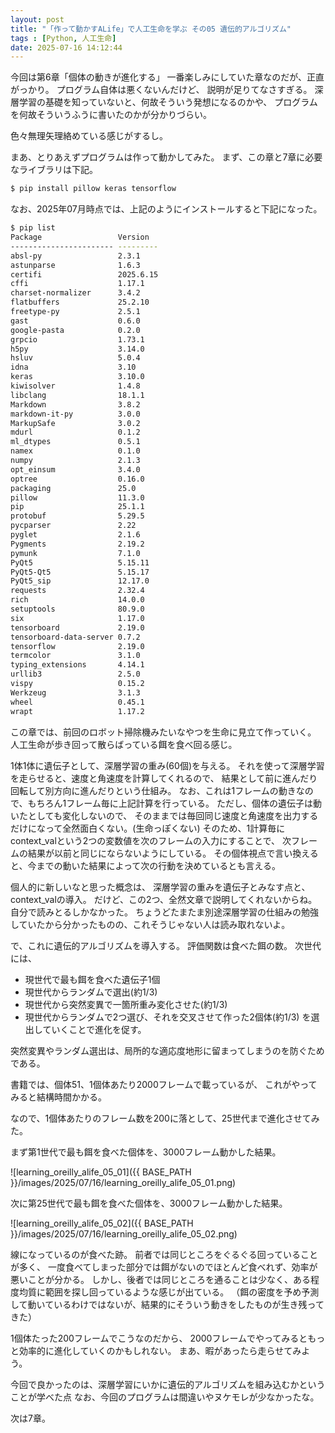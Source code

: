 ```yaml
---
layout: post
title: "「作って動かすALife」で人工生命を学ぶ その05 遺伝的アルゴリズム"
tags : [Python, 人工生命]
date: 2025-07-16 14:12:44
---
```



今回は第6章「個体の動きが進化する」
一番楽しみにしていた章なのだが、正直がっかり。
プログラム自体は悪くないんだけど、
説明が足りてなさすぎる。
深層学習の基礎を知っていないと、何故そういう発想になるのかや、
プログラムを何故そういうふうに書いたのかが分かりづらい。

色々無理矢理絡めている感じがするし。

まあ、とりあえずプログラムは作って動かしてみた。
まず、この章と7章に必要なライブラリは下記。

```bash
$ pip install pillow keras tensorflow
```

なお、2025年07月時点では、上記のようにインストールすると下記になった。

```bash
$ pip list
Package                 Version
----------------------- ---------
absl-py                 2.3.1
astunparse              1.6.3
certifi                 2025.6.15
cffi                    1.17.1
charset-normalizer      3.4.2
flatbuffers             25.2.10
freetype-py             2.5.1
gast                    0.6.0
google-pasta            0.2.0
grpcio                  1.73.1
h5py                    3.14.0
hsluv                   5.0.4
idna                    3.10
keras                   3.10.0
kiwisolver              1.4.8
libclang                18.1.1
Markdown                3.8.2
markdown-it-py          3.0.0
MarkupSafe              3.0.2
mdurl                   0.1.2
ml_dtypes               0.5.1
namex                   0.1.0
numpy                   2.1.3
opt_einsum              3.4.0
optree                  0.16.0
packaging               25.0
pillow                  11.3.0
pip                     25.1.1
protobuf                5.29.5
pycparser               2.22
pyglet                  2.1.6
Pygments                2.19.2
pymunk                  7.1.0
PyQt5                   5.15.11
PyQt5-Qt5               5.15.17
PyQt5_sip               12.17.0
requests                2.32.4
rich                    14.0.0
setuptools              80.9.0
six                     1.17.0
tensorboard             2.19.0
tensorboard-data-server 0.7.2
tensorflow              2.19.0
termcolor               3.1.0
typing_extensions       4.14.1
urllib3                 2.5.0
vispy                   0.15.2
Werkzeug                3.1.3
wheel                   0.45.1
wrapt                   1.17.2
```


この章では、前回のロボット掃除機みたいなやつを生命に見立て作っていく。 
人工生命が歩き回って散らばっている餌を食べ回る感じ。

1体1体に遺伝子として、深層学習の重み(60個)を与える。
それを使って深層学習を走らせると、速度と角速度を計算してくれるので、
結果として前に進んだり回転して別方向に進んだりという仕組み。
なお、これは1フレームの動きなので、もちろん1フレーム毎に上記計算を行っている。
ただし、個体の遺伝子は動いたとしても変化しないので、
そのままでは毎回同じ速度と角速度を出力するだけになって全然面白くない。(生命っぽくない)
そのため、1計算毎にcontext_valという2つの変数値を次のフレームの入力にすることで、
次フレームの結果が以前と同じにならないようにしている。
その個体視点で言い換えると、今までの動いた結果によって次の行動を決めているとも言える。

個人的に新しいなと思った概念は、
深層学習の重みを遺伝子とみなす点と、context_valの導入。
だけど、この2つ、全然文章で説明してくれないからね。自分で読みとるしかなかった。
ちょうどたまたま別途深層学習の仕組みの勉強していたから分かったものの、これそうじゃない人は読み取れないよ。


で、これに遺伝的アルゴリズムを導入する。
評価関数は食べた餌の数。
次世代には、
* 現世代で最も餌を食べた遺伝子1個
* 現世代からランダムで選出(約1/3)
* 現世代から突然変異で一箇所重み変化させた(約1/3)
* 現世代からランダムで2つ選び、それを交叉させて作った2個体(約1/3)
を選出していくことで進化を促す。

突然変異やランダム選出は、局所的な適応度地形に留まってしまうのを防ぐためである。

書籍では、個体51、1個体あたり2000フレームで載っているが、
これがやってみると結構時間かかる。

なので、1個体あたりのフレーム数を200に落として、25世代まで進化させてみた。

まず第1世代で最も餌を食べた個体を、3000フレーム動かした結果。

![learning_oreilly_alife_05_01]({{ BASE_PATH }}/images/2025/07/16/learning_oreilly_alife_05_01.png)


次に第25世代で最も餌を食べた個体を、3000フレーム動かした結果。

![learning_oreilly_alife_05_02]({{ BASE_PATH }}/images/2025/07/16/learning_oreilly_alife_05_02.png)


線になっているのが食べた跡。
前者では同じところをぐるぐる回っていることが多く、
一度食べてしまった部分では餌がないのでほとんど食べれず、効率が悪いことが分かる。
しかし、後者では同じところを通ることは少なく、ある程度均質に範囲を探し回っているような感じが出ている。
（餌の密度を予め予測して動いているわけではないが、結果的にそういう動きをしたものが生き残ってきた）

1個体たった200フレームでこうなのだから、
2000フレームでやってみるともっと効率的に進化していくのかもしれない。
まあ、暇があったら走らせてみよう。


今回で良かったのは、深層学習にいかに遺伝的アルゴリズムを組み込むかということが学べた点
なお、今回のプログラムは間違いやヌケモレが少なかったな。


次は7章。






